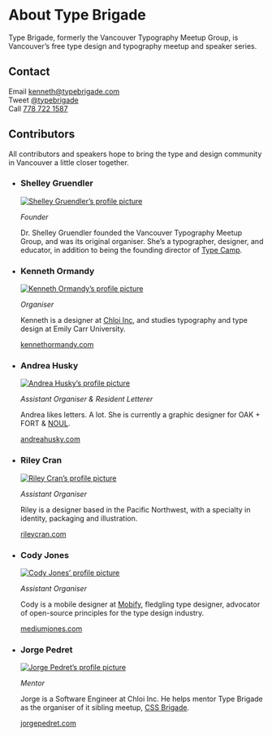 # About Type Brigade

Type Brigade, formerly the Vancouver Typography Meetup Group, is Vancouver’s free type design and typography meetup and speaker series.

## Contact

Email [kenneth@typebrigade.com](mailto:kenneth@typebrigade.com)<br/>
Tweet [@typebrigade](http://twitter.com/typebrigade)<br/>
Call [778 722 1587](tel:7787221587)

## Contributors

All contributors and speakers hope to bring the type and design community in Vancouver a little closer together.

- ### Shelley Gruendler

  [![Shelley Gruendler’s profile picture](/images/team-shelley.jpg)](http://typecamp.org)

  _Founder_

  Dr. Shelley Gruendler founded the Vancouver Typography Meetup Group, and was its original organiser. She’s a typographer, designer, and educator, in addition to being the founding director of [Type Camp](http://typecamp.org).

- ### Kenneth Ormandy

  [![Kenneth Ormandy’s profile picture](/images/team-kenneth.jpg)](http://kennethormandy.com)

  _Organiser_

  Kenneth is a designer at [Chloi Inc](http://chloi.io), and studies typography and type design at Emily Carr University.

  [kennethormandy.com](http://kennethormandy.com)

- ### Andrea Husky

  [![Andrea Husky’s profile picture](/images/team-andrea.jpg)](http://andreahusky.com)

  _Assistant Organiser & Resident Letterer_

  Andrea likes letters. A lot. She is currently a graphic designer for OAK + FORT & [NOUL](http://www.noul.com).

  [andreahusky.com](http://andreahusky.com)

- ### Riley Cran

  [![Riley Cran’s profile picture](/images/team-riley.jpg)](http://rileycran.com)

  _Assistant Organiser_

  Riley is a designer based in the Pacific Northwest, with a specialty in identity, packaging and illustration.

  [rileycran.com](http://rileycran.com)

- ### Cody Jones

  [![Cody Jones’ profile picture](/images/team-cody.jpg)](http://mediumjones.com)

  _Assistant Organiser_

  Cody is a mobile designer at [Mobify](http://mobify), fledgling type designer, advocator of open-source principles for the type design industry.

  [mediumjones.com](http://mediumjones.com)

<!--

- ### Tracy Abrahms

  [![Tracy Abrahms’ profile picture](http://avatars.io/twitter/hackygolucky?size=large)](http://hackygolucky.com)

  _Mentor_

  Tracy organises [CascadiaJS](http://cascadiajs.com/) and [PDXNode](http://pdxnode.org), inciting confidence in people one compliment at a time. She helps mentor Type Brigade by sharing organisational resources.

  [hackygolucky.com](http://hackygolucky.com)

-->

- ### Jorge Pedret

  [![Jorge Pedret’s profile picture](/images/team-jorge.jpg)](http://jorgepedret.com)

  _Mentor_

  Jorge is a Software Engineer at Chloi Inc. He helps mentor Type Brigade as the organiser of it sibling meetup, [CSS Brigade](http://cssbrigade.com).

  [jorgepedret.com](http://jorgepedret.com)
